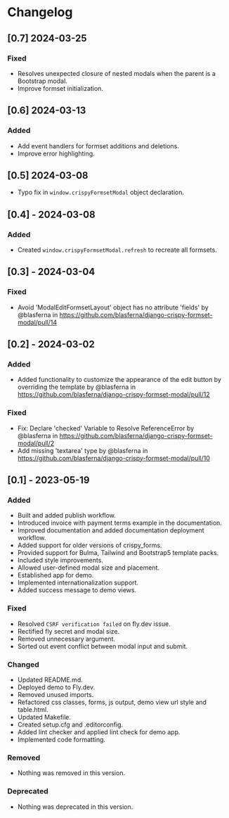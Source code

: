 # Changelog

## [0.7] 2024-03-25

### Fixed

* Resolves unexpected closure of nested modals when the parent is a Bootstrap modal.
* Improve formset initialization.


## [0.6] 2024-03-13

### Added 
* Add event handlers for formset additions and deletions.
* Improve error highlighting.

## [0.5] 2024-03-08

* Typo fix in `window.crispyFormsetModal` object declaration.


## [0.4] - 2024-03-08

### Added
* Created `window.crispyFormsetModal.refresh` to recreate all formsets. 

## [0.3] - 2024-03-04

### Fixed
* Avoid 'ModalEditFormsetLayout' object has no attribute 'fields' by @blasferna in https://github.com/blasferna/django-crispy-formset-modal/pull/14

## [0.2] - 2024-03-02

### Added
* Added functionality to customize the appearance of the edit button by overriding the template by @blasferna in https://github.com/blasferna/django-crispy-formset-modal/pull/12

### Fixed
* Fix: Declare 'checked' Variable to Resolve ReferenceError by @blasferna in https://github.com/blasferna/django-crispy-formset-modal/pull/2
* Add missing 'textarea' type by @blasferna in https://github.com/blasferna/django-crispy-formset-modal/pull/10


## [0.1] - 2023-05-19

### Added
- Built and added publish workflow.
- Introduced invoice with payment terms example in the documentation.
- Improved documentation and added documentation deployment workflow.
- Added support for older versions of crispy_forms.
- Provided support for Bulma, Tailwind and Bootstrap5 template packs.
- Included style improvements.
- Allowed user-defined modal size and placement.
- Established app for demo.
- Implemented internationalization support.
- Added success message to demo views.

### Fixed
- Resolved `CSRF verification failed` on fly.dev issue.
- Rectified fly secret and modal size.
- Removed unnecessary argument.
- Sorted out event conflict between modal input and submit.

### Changed
- Updated README.md.
- Deployed demo to Fly.dev.
- Removed unused imports.
- Refactored css classes, forms, js output, demo view url style and table.html.
- Updated Makefile.
- Created setup.cfg and .editorconfig.
- Added lint checker and applied lint check for demo app.
- Implemented code formatting.

### Removed
- Nothing was removed in this version.

### Deprecated
- Nothing was deprecated in this version.

